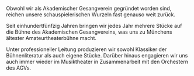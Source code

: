 Obwohl wir als Akademischer Gesangverein gegründet worden sind, reichen unsere schauspielerischen Wurzeln fast genauso weit zurück.

Seit einhundertfünfzig Jahren bringen wir jedes Jahr mehrere Stücke auf die Bühne des Akademischen Gesangvereins, was uns zu Münchens ältester Amateurtheaterbühne macht.

Unter professioneller Leitung produzieren wir sowohl Klassiker der Bühnenliteratur als auch eigene Stücke.
Darüber hinaus engagieren wir uns auch immer wieder im Musiktheater in Zusammenarbeit mit den Orchestern des AGVs.
